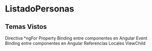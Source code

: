 # ListadoPersonas

## Temas Vistos

Directiva *ngFor
Property Binding entre componentes en Angular
Event Binding entre componentes en Angular
Referencias Locales
ViewChild